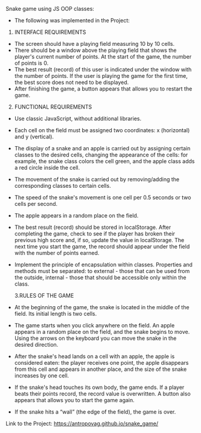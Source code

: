Snake game using JS OOP classes:
- The following was implemented in the Project:

1. INTERFACE REQUIREMENTS
- The screen should have a playing field measuring 10 by 10 cells.
- There should be a window above the playing field that shows the player's current number of points. At the start of the game, the number of points is 0.
- The best result (record) of this user is indicated under the window with the number of points. If the user is playing the game for the first time, the best score does not need to be displayed.
- After finishing the game, a button appears that allows you to restart the game.

2. FUNCTIONAL REQUIREMENTS
- Use classic JavaScript, without additional libraries.
- Each cell on the field must be assigned two coordinates: x (horizontal) and y (vertical).
- The display of a snake and an apple is carried out by assigning certain classes to the desired cells, changing the appearance of the cells: for example, the snake class colors the cell green, and the apple class adds a red circle inside the cell.
- The movement of the snake is carried out by removing/adding the corresponding classes to certain cells.
- The speed of the snake's movement is one cell per 0.5 seconds or two cells per second.
- The apple appears in a random place on the field.
- The best result (record) should be stored in localStorage. After completing the game, check to see if the player has broken their previous high score and, if so, update the value in localStorage. The next time you start the game, the record should appear under the field with the number of points earned.
- Implement the principle of encapsulation within classes. Properties and methods must be separated:
  to external - those that can be used from the outside,
  internal - those that should be accessible only within the class.

  3.RULES OF THE GAME
 - At the beginning of the game, the snake is located in the middle of the field. Its initial length is two cells.
- The game starts when you click anywhere on the field. An apple appears in a random place on the field, and the snake begins to move. Using the arrows on the keyboard you can move the snake in the desired direction.
- After the snake's head lands on a cell with an apple, the apple is considered eaten: the player receives one point, the apple disappears from this cell and appears in another place, and the size of the snake increases by one cell.
- If the snake's head touches its own body, the game ends. If a player beats their points record, the record value is overwritten. A button also appears that allows you to start the game again.
- If the snake hits a “wall” (the edge of the field), the game is over.

Link to the Project: https://antropovag.github.io/snake_game/
